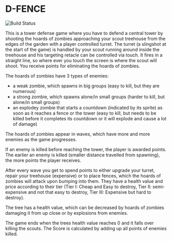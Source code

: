# D-FENCE

![Build Status](https://travis-ci.org/M320Trololol/d-fence.svg?branch=master)

This is  a tower defense game where you have to defend a central tower by shooting the hoards of zombies approaching your scout treehouse from the edges of the garden with a player controlled turret. The turret (a slingshot at the start of the game) is handled by your scout running around inside the treehouse and his targeting retacle can be controlled via touch. It fires in a straight line, so where ever you touch the screen is where the scout will shoot. You receive points for eliminating the hoards of zombies.

The hoards of zombies have 3 types of enemies:

* a weak zombie, which spawns in big groups (easy to kill, but they are numerous)
* a strong zombie, which spawns alone/in small groups (harder to kill, but alone/in small groups)
* an explodey zombie that starts a countdown (indicated by its sprite) as soon as it reaches a fence or the tower (easy to kill, but needs to be killed before it completes its countdown or it will explode and cause a lot of damage)

The hoards of zombies appear in waves, which have more and more enemies as the game progresses.

If an enemy is killed before reaching the tower, the player is awarded points.
The earlier an enemy is killed (smaller distance travelled from spawning), the more points the player receives.

After every wave you get to spend points to either upgrade your turret, repair your treehouse (expensive) or to place fences, which the hoards of zombies will attack upon bumping into them. They have a health value and price according to their tier (Tier I: Cheap and Easy to destroy, Tier II: semi-expensive and not that easy to destroy, Tier III: Expensive but hard to destroy). 

The tree has a health value, which can be decreased by hoards of zombies damaging it from up close or by explosions from enemies.

The game ends when the trees health value reaches 0 and it falls over killing the scouts. The Score is calculated by adding up all points of enemies killed.

